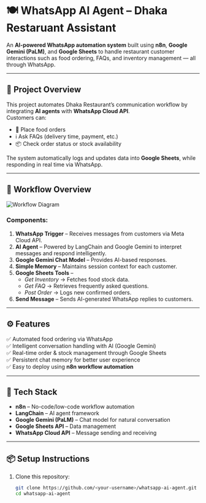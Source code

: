 # 🍽️ WhatsApp AI Agent – Dhaka Restaruant Assistant

An **AI-powered WhatsApp automation system** built using **n8n**, **Google Gemini (PaLM)**, and **Google Sheets** to handle restaurant customer interactions such as food ordering, FAQs, and inventory management — all through WhatsApp.

---

## 🚀 Project Overview

This project automates Dhaka Restaurant’s communication workflow by integrating **AI agents** with **WhatsApp Cloud API**.  
Customers can:
- 🛒 Place food orders  
- ℹ️ Ask FAQs (delivery time, payment, etc.)  
- 📦 Check order status or stock availability  

The system automatically logs and updates data into **Google Sheets**, while responding in real time via WhatsApp.

---

## 🧩 Workflow Overview

![Workflow Diagram](workflow.png)

### Components:
1. **WhatsApp Trigger** – Receives messages from customers via Meta Cloud API.  
2. **AI Agent** – Powered by LangChain and Google Gemini to interpret messages and respond intelligently.  
3. **Google Gemini Chat Model** – Provides AI-based responses.  
4. **Simple Memory** – Maintains session context for each customer.  
5. **Google Sheets Tools** –  
   - *Get Inventory* → Fetches food stock data.  
   - *Get FAQ* → Retrieves frequently asked questions.  
   - *Post Order* → Logs new confirmed orders.  
6. **Send Message** – Sends AI-generated WhatsApp replies to customers.

---

## ⚙️ Features

✅ Automated food ordering via WhatsApp  
✅ Intelligent conversation handling with AI (Google Gemini)  
✅ Real-time order & stock management through Google Sheets  
✅ Persistent chat memory for better user experience  
✅ Easy to deploy using **n8n workflow automation**

---

## 🧠 Tech Stack

- **n8n** – No-code/low-code workflow automation  
- **LangChain** – AI agent framework  
- **Google Gemini (PaLM)** – Chat model for natural conversation  
- **Google Sheets API** – Data management  
- **WhatsApp Cloud API** – Message sending and receiving  

---

## 📦 Setup Instructions

1. Clone this repository:
   ```bash
   git clone https://github.com/<your-username>/whatsapp-ai-agent.git
   cd whatsapp-ai-agent
